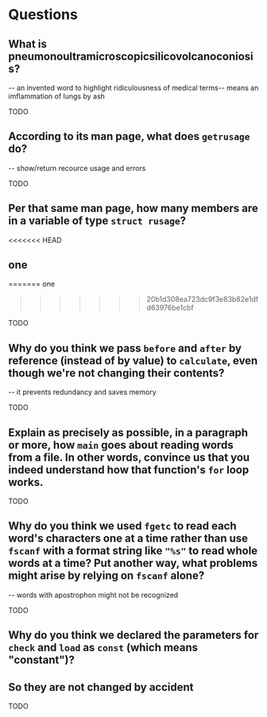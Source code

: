 # Questions

## What is pneumonoultramicroscopicsilicovolcanoconiosis?
-- an invented word to highlight ridiculousness of medical terms-- means an imflammation of lungs by ash

TODO

## According to its man page, what does `getrusage` do?
-- show/return recource usage and errors

TODO

## Per that same man page, how many members are in a variable of type `struct rusage`?
<<<<<<< HEAD
## one
=======
one
>>>>>>> 20b1d308ea723dc9f3e83b82e1dfd63976be1cbf

TODO

## Why do you think we pass `before` and `after` by reference (instead of by value) to `calculate`, even though we're not changing their contents?
-- it prevents redundancy and saves memory

TODO

## Explain as precisely as possible, in a paragraph or more, how `main` goes about reading words from a file. In other words, convince us that you indeed understand how that function's `for` loop works.

TODO

## Why do you think we used `fgetc` to read each word's characters one at a time rather than use `fscanf` with a format string like `"%s"` to read whole words at a time? Put another way, what problems might arise by relying on `fscanf` alone?
-- words with apostrophon might not be recognized

TODO

## Why do you think we declared the parameters for `check` and `load` as `const` (which means "constant")?
## So they are not changed by accident


TODO
